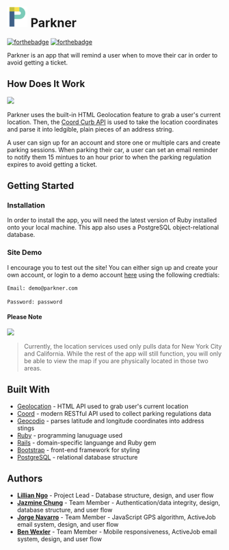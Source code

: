 # <img src="https://github.com/Chungzilla/parkner/blob/master/app/assets/images/parkner_p.PNG" width="48"> Parkner
[![forthebadge](https://forthebadge.com/images/badges/made-with-ruby.svg)](https://forthebadge.com) 
[![forthebadge](https://forthebadge.com/images/badges/made-with-javascript.svg)](https://forthebadge.com)

Parkner is an app that will remind a user when to move their car in order to avoid getting a ticket.

## How Does It Work
<img src="https://media.giphy.com/media/k6NCuY77bCFU6ZQTZF/giphy.gif">

Parkner uses the built-in HTML Geolocation feature to grab a user's current location. Then, the [Coord Curb API](https://coord.co/docs/searchcurbs) is used to take the location coordinates and parse it into ledgible, plain pieces of an address string. 

A user can sign up for an account and store one or multiple cars and create parking sessions. When parking their car, a user can set an email reminder to notify them 15 mintues to an hour prior to when the parking regulation expires to avoid getting a ticket.

## Getting Started

### Installation
In order to install the app, you will need the latest version of Ruby installed onto your local machine. This app also uses a PostgreSQL object-relational database.

### Site Demo
I encourage you to test out the site! You can either sign up and create your own account, or login to a demo account [here](http://www.rocky-journey-32777.herokuapp.com/) using the following credtials:

```
Email: demo@parkner.com

Password: password
```

#### Please Note

<img src="https://media.giphy.com/media/VYYVEWEeSdYwo/giphy.gif">

> Currently, the location services used only pulls data for New York City and California. While the rest of the app will still function, you will only be able to view the map if you are physically located in those two areas.

## Built With
- [Geolocation](https://developer.mozilla.org/en-US/docs/Web/API/Geolocation_API) - HTML API used to grab user's current location
- [Coord](https://coord.co/docs/searchcurbs) - modern RESTful API used to collect parking regulations data
- [Geocodio](https://www.geocod.io/) - parses latitude and longitude coordinates into address stings
- [Ruby](https://www.ruby-lang.org/en/) - programming lanuguage used 
- [Rails](https://rubyonrails.org/) - domain-specific languange and Ruby gem
- [Bootstrap](https://github.com/twbs/bootstrap-rubygem) - front-end framework for styling
- [PostgreSQL](https://www.postgresql.org/) - relational database structure

## Authors
- [**Lillian Ngo**](https://github.com/ngolilli94) - Project Lead - Database structure, design, and user flow
- [**Jazmine Chung**](https://github.com/chungzilla) - Team Member - Authentication/data integrity, design, database structure, and user flow
- [**Jorge Navarro**](https://github.com/Jnavarr56) - Team Member - JavaScript GPS algorithm, ActiveJob email system, design, and user flow
- [**Ben Wexler**](https://github.com/benjwexler) - Team Member - Mobile responsiveness, ActiveJob email system, design, and user flow





